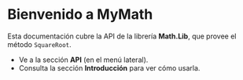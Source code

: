 # Bienvenido a MyMath

Esta documentación cubre la API de la librería **Math.Lib**, que provee el método `SquareRoot`.

- Ve a la sección **API** (en el menú lateral).
- Consulta la sección **Introducción** para ver cómo usarla.
